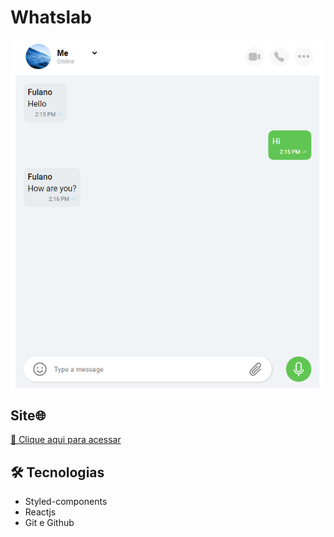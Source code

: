 # Whatslab

![preview](./src/assets/github.png)

## Site🌐

[ 🔗 Clique aqui para acessar](https://whatslabe-puce.vercel.app/)

## 🛠️ Tecnologias
- Styled-components
- Reactjs
- Git e Github
